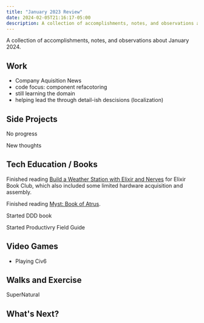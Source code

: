 ```yaml
---
title: "January 2023 Review"
date: 2024-02-05T21:16:17-05:00
description: A collection of accomplishments, notes, and observations about January 2024.
---
```


A collection of accomplishments, notes, and observations about January 2024.

## Work

* Company Aquisition News
* code focus: component refacotoring
* still learning the domain
* helping lead the through detail-ish descisions (localization)

## Side Projects

No progress

New thoughts

## Tech Education / Books

Finished reading [Build a Weather Station with Elixir and Nerves](https://pragprog.com/titles/passweather/build-a-weather-station-with-elixir-and-nerves/) for Elixir Book Club, which also included some limited hardware acquisition and assembly.

Finished reading [Myst: Book of Atrus](https://www.goodreads.com/book/show/159764.The_Book_of_Atrus).

Started DDD book

Started Productivry Field Guide 

## Video Games

* Playing Civ6

## Walks and Exercise

SuperNatural

## What's Next?
